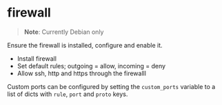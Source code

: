 # firewall

> **Note**: Currently Debian only

Ensure the firewall is installed, configure and enable it.

* Install firewall
* Set default rules; outgoing = allow, incoming = deny
* Allow ssh, http and https through the firewalll

Custom ports can be configured by setting the `custom_ports` variable
to a list of dicts with `rule`, `port` and `proto` keys.
